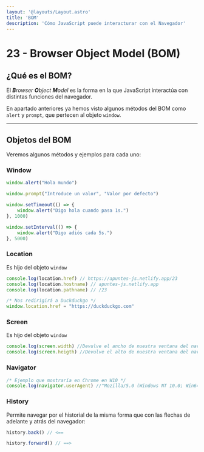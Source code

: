 ```yaml
---
layout: '@layouts/Layout.astro'
title: 'BOM'
description: 'Cómo JavaScript puede interacturar con el Navegador'
---
```


# 23 - Browser Object Model (BOM)

## ¿Qué es el BOM?

El _**B**rowser **O**bject **M**odel_ es la forma en la que JavaScript interactúa con distintas funciones del navegador. 

En apartado anteriores ya hemos visto algunos métodos del BOM como `alert` y `prompt`, que pertecen al objeto `window`.

<hr>

## Objetos del BOM

Veremos algunos métodos y ejemplos para cada uno:

### Window

```js
window.alert("Hola mundo")

window.prompt("Introduce un valor", "Valor por defecto")

window.setTimeout(() => {
    window.alert("Digo hola cuando pasa 1s.")
}, 1000)

window.setInterval(() => {
    window.alert("Digo adiós cada 5s.")
}, 5000)
```

### Location

Es hijo del objeto `window`

```js
console.log(location.href) // https://apuntes-js.netlify.app/23
console.log(location.hostname) // apuntes-js.netlify.app
console.log(location.pathname) // /23

/* Nos redirigirá a Duckduckgo */
window.location.href = "https://duckduckgo.com"
```

### Screen

Es hijo del objeto `window`

```js
console.log(screen.width) //Devulve el ancho de nuestra ventana del navegador
console.log(screen.heigth) //Devulve el alto de nuestra ventana del navegador
```


### Navigator

```js
/* Ejemplo que mostraría en Chrome en W10 */
console.log(navigator.userAgent) //"Mozilla/5.0 (Windows NT 10.0; Win64; x64) AppleWebKit/537.36 (KHTML, like Gecko) Chrome/79.0.3945.117 Safari/537.36"
```

### History

Permite navegar por el historial de la misma forma que con las flechas de adelante y atrás del navegador:

```js
history.back() // <==

history.forward() // ==>
```

